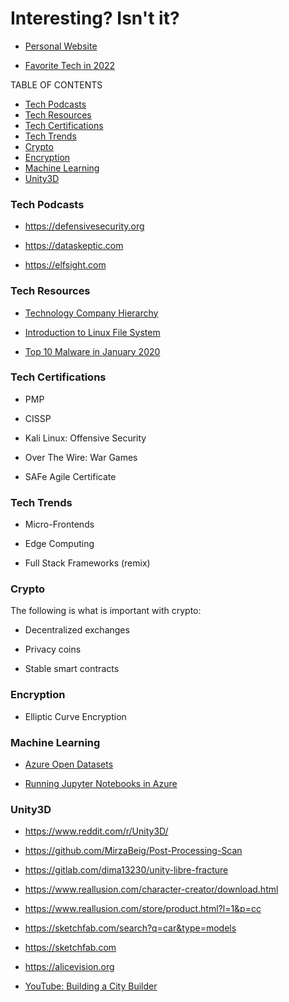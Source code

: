 # Interesting? Isn't it?

- [Personal Website](https://larspeterson.me)

- [Favorite Tech in 2022](https://github.com/LarsPeterson/personal-favorite-tech-in-2022)

TABLE OF CONTENTS

- [Tech Podcasts](https://github.com/LarsPeterson/interesting/blob/main/README.md#Tech-Podcasts)
- [Tech Resources](https://github.com/LarsPeterson/interesting/blob/main/README.md#Tech-Resources)
- [Tech Certifications](https://github.com/LarsPeterson/interesting/blob/main/README.md#Tech-Certifications)
- [Tech Trends](https://github.com/LarsPeterson/interesting/blob/main/README.md#Tech-Trends)
- [Crypto](https://github.com/LarsPeterson/interesting/blob/main/README.md#Crypto)
- [Encryption](https://github.com/LarsPeterson/interesting/blob/main/README.md#Encryption)
- [Machine Learning](https://github.com/LarsPeterson/interesting/blob/main/README.md#Machine-Learning)
- [Unity3D](https://github.com/LarsPeterson/interesting/blob/main/README.md#Unity3D)


### Tech Podcasts

- https://defensivesecurity.org

- https://dataskeptic.com

- https://elfsight.com


### Tech Resources

- [Technology Company Hierarchy](https://www.hierarchystructure.com/technology-company-hierarchy/)

- [Introduction to Linux File System](https://opensource.com/life/16/10/introduction-linux-filesystems)

- [Top 10 Malware in January 2020](https://www.cisecurity.org/blog/top-10-malware-january-2020/)


### Tech Certifications

- PMP

- CISSP

- Kali Linux: Offensive Security

- Over The Wire: War Games

- SAFe Agile Certificate


### Tech Trends

- Micro-Frontends

- Edge Computing

- Full Stack Frameworks (remix)


### Crypto

The following is what is important with crypto:

- Decentralized exchanges

- Privacy coins

- Stable smart contracts


### Encryption

- Elliptic Curve Encryption


### Machine Learning

- [Azure Open Datasets](https://azure.microsoft.com/en-us/products/open-datasets/)

- [Running Jupyter Notebooks in Azure](https://docs.microsoft.com/en-us/azure/machine-learning/how-to-run-jupyter-notebooks)


### Unity3D

- https://www.reddit.com/r/Unity3D/

- https://github.com/MirzaBeig/Post-Processing-Scan

- https://gitlab.com/dima13230/unity-libre-fracture

- https://www.reallusion.com/character-creator/download.html

- https://www.reallusion.com/store/product.html?l=1&p=cc

- https://sketchfab.com/search?q=car&type=models

- https://sketchfab.com

- https://alicevision.org

- [YouTube: Building a City Builder](https://www.youtube.com/watch?v=d_zviIfcCHk)
